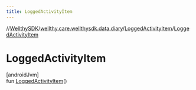 ```yaml
---
title: LoggedActivityItem
---
```

//[WellthySDK](../../../index.html)/[wellthy.care.wellthysdk.data.diary](../index.html)/[LoggedActivityItem](index.html)/[LoggedActivityItem](-logged-activity-item.html)



# LoggedActivityItem



[androidJvm]\
fun [LoggedActivityItem](-logged-activity-item.html)()




